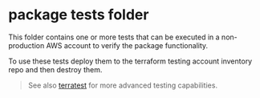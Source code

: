 # package tests folder

This folder contains one or more tests that can be executed in a non-production AWS account to verify the package functionality.

To use these tests deploy them to the terraform testing account inventory repo and then destroy them.

> See also [terratest](https://github.com/gruntwork-io/terratest) for more advanced testing capabilities.